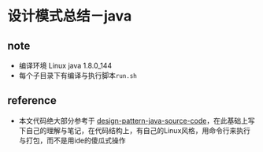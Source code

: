 # 设计模式总结－java

## note

- 编译环境 Linux java 1.8.0_144
- 每个子目录下有编译与执行脚本`run.sh`


## reference

- 本文代码绝大部分参考于 [design-pattern-java-source-code]，在此基础上写下自己的理解与笔记，在代码结构上，有自己的Linux风格，用命令行来执行与打包，而不是用ide的傻瓜式操作


[design-pattern-java-source-code]:https://github.com/quanke/design-pattern-java-source-code